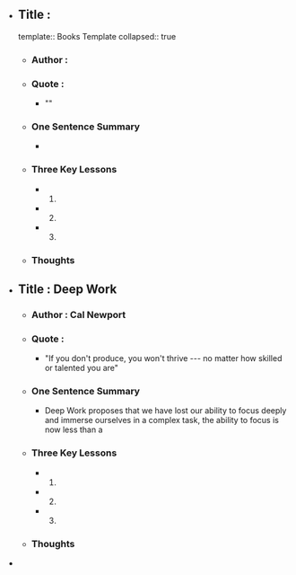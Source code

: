 - ## Title : 
  template:: Books Template
  collapsed:: true
	- ### Author :
	- ### Quote :
		- ""
	- ### One Sentence Summary
		-
	- ### Three Key Lessons
		- 1.
		- 2.
		- 3.
	- ### Thoughts
- ## Title : Deep Work
	- ### Author : Cal Newport
	- ### Quote :
		- "If you don't produce, you won't thrive --- no matter how skilled or talented you are"
	- ### One Sentence Summary
		- Deep Work proposes that we have lost our ability to focus deeply and immerse ourselves in a complex task, the ability to focus is now less than a
	- ### Three Key Lessons
		- 1.
		- 2.
		- 3.
	- ### Thoughts
-